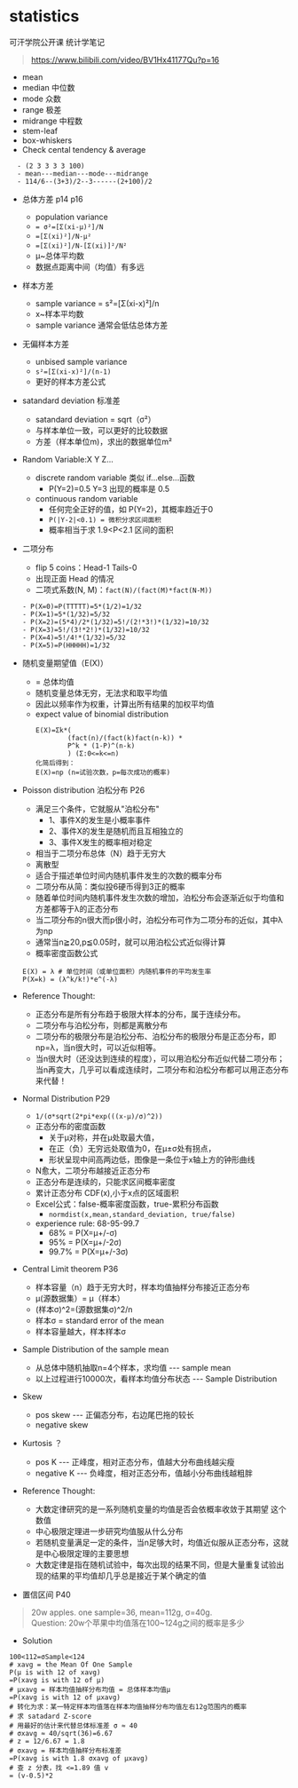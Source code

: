 # statistics
可汗学院公开课 统计学笔记
>https://www.bilibili.com/video/BV1Hx41177Qu?p=16

- mean
- median 中位数
- mode   众数
- range  极差
- midrange 中程数
- stem-leaf
- box-whiskers
- Check cental tendency & average
```
  - (2 3 3 3 3 100)
  - mean---median---mode---midrange 
  - 114/6--(3+3)/2--3------(2+100)/2
```

- 总体方差 p14 p16
  - population variance 
  - `= σ²=[Σ(xi-μ)²]/N`
  - `=[Σ(xi)²]/N-μ² ` 
  - `=[Σ(xi)²]/N-[Σ(xi)]²/N²` 
  - μ~总体平均数
  - 数据点距离中间（均值）有多远
 
- 样本方差  
  - sample variance = s²=[Σ(xi-x)²]/n   
  - x~样本平均数
  - sample variance 通常会低估总体方差
 
- 无偏样本方差 
  - unbised sample variance
  - `s²=[Σ(xi-x)²]/(n-1)`
  - 更好的样本方差公式

- satandard deviation 标准差
  - satandard deviation = sqrt（σ²）
  - 与样本单位一致，可以更好的比较数据
  - 方差（样本单位m)，求出的数据单位m²

- Random Variable:X Y Z...
  - discrete random variable 类似 if...else...函数
    - P(Y=2)=0.5 Y=3 出现的概率是 0.5
  - continuous random variable 
    - 任何完全正好的值，如 P(Y=2)，其概率趋近于0
    - `P(|Y-2|<0.1) = 微积分求区间面积`
    - 概率相当于求 1.9<P<2.1 区间的面积

- 二项分布
  - flip 5 coins：Head-1 Tails-0
  - 出现正面 Head 的情况
  - 二项式系数(N, M)：`fact(N)/(fact(M)*fact(N-M))`
  ```
  - P(X=0)=P(TTTTT)=5*(1/2)=1/32
  - P(X=1)=5*(1/32)=5/32
  - P(X=2)=(5*4)/2*(1/32)=5!/(2!*3!)*(1/32)=10/32
  - P(X=3)=5!/(3!*2!)*(1/32)=10/32
  - P(X=4)=5!/4!*(1/32)=5/32
  - P(X=5)=P(HHHHH)=1/32
  ```
 
 - 随机变量期望值（E(X)）
   - = 总体均值
   - 随机变量总体无穷，无法求和取平均值
   - 因此以频率作为权重，计算出所有结果的加权平均值
   - expect value of binomial distribution
     ```
     E(X)=Σk*(
             (fact(n)/(fact(k)fact(n-k)) * 
             P^k * (1-P)^(n-k)
             ) (Σ:0<=k<=n)
     化简后得到：
     E(X)=np (n=试验次数，p=每次成功的概率)
     ```

- Poisson distribution 泊松分布 P26
  - 满足三个条件，它就服从"泊松分布"
    - 1、事件X的发生是小概率事件
    - 2、事件X的发生是随机而且互相独立的
    - 3、事件X发生的概率相对稳定
  - 相当于二项分布总体（N）趋于无穷大 
  - 离散型
  - 适合于描述单位时间内随机事件发生的次数的概率分布
  - 二项分布从简：类似投6硬币得到3正的概率
  - 随着单位时间内随机事件发生次数的增加，泊松分布会逐渐近似于均值和方差都等于λ的正态分布
  - 当二项分布的n很大而p很小时，泊松分布可作为二项分布的近似，其中λ为np
  - 通常当n≧20,p≦0.05时，就可以用泊松公式近似得计算
  - 概率密度函数公式
  ```
  E(X) = λ # 单位时间（或单位面积）内随机事件的平均发生率
  P(X=k) = (λ^k/k!)*e^(-λ)
  ```
- Reference Thought:
  - 正态分布是所有分布趋于极限大样本的分布，属于连续分布。
  - 二项分布与泊松分布，则都是离散分布
  - 二项分布的极限分布是泊松分布、泊松分布的极限分布是正态分布，即np=λ，当n很大时，可以近似相等。
  - 当n很大时（还没达到连续的程度），可以用泊松分布近似代替二项分布；当n再变大，几乎可以看成连续时，二项分布和泊松分布都可以用正态分布来代替！


- Normal Distribution P29
  - `1/(σ*sqrt(2*pi*exp(((x-μ)/σ)^2))`
  - 正态分布的密度函数
    - 关于μ对称，并在μ处取最大值，
    - 在正（负）无穷远处取值为0，在μ±σ处有拐点，
    - 形状呈现中间高两边低，图像是一条位于x轴上方的钟形曲线
  - N愈大，二项分布越接近正态分布
  - 正态分布是连续的，只能求区间概率密度
  - 累计正态分布 CDF(x),小于x点的区域面积
  - Excel公式：false-概率密度函数，true-累积分布函数
    - `normdist(x,mean,standard_deviation, true/false)`
  - experience rule: 68-95-99.7
    - 68% = P(X=μ+/-σ)
    - 95% = P(X=μ+/-2σ)
    - 99.7% = P(X=μ+/-3σ)

- Central Limit theorem P36
  - 样本容量（n）趋于无穷大时，样本均值抽样分布接近正态分布
  - μ(源数据集）= μ（样本）
  - (样本σ)^2=(源数据集σ)^2/n
  - 样本σ = standard error of the mean
  - 样本容量越大，样本样本σ
- Sample Distribution of the sample mean
  - 从总体中随机抽取n=4个样本，求均值 --- sample mean
  - 以上过程进行10000次，看样本均值分布状态 --- Sample Distribution
- Skew 
  - pos skew --- 正偏态分布，右边尾巴拖的较长
  - negative skew
- Kurtosis ？
  - pos K --- 正峰度，相对正态分布，值越大分布曲线越尖瘦
  - negative K --- 负峰度，相对正态分布，值越小分布曲线越粗胖

- Reference Thought:
  - 大数定律研究的是一系列随机变量的均值是否会依概率收敛于其期望 这个数值
  - 中心极限定理进一步研究均值服从什么分布
  - 若随机变量满足一定的条件，当n足够大时，均值近似服从正态分布，这就是中心极限定理的主要思想
  - 大数定律是指在随机试验中，每次出现的结果不同，但是大量重复试验出现的结果的平均值却几乎总是接近于某个确定的值
  
- 置信区间 P40
> 20w apples. one sample=36, mean=112g, σ=40g. <br>
> Question: 20w个苹果中均值落在100~124g之间的概率是多少
- Solution
```
100<112=σSample<124
# xavg = the Mean Of One Sample
P(μ is with 12 of xavg) 
=P(xavg is with 12 of μ)
# μxavg = 样本均值抽样分布均值 = 总体样本均值μ
=P(xavg is with 12 of μxavg)
# 转化为求：某一特定样本均值落在样本均值抽样分布均值左右12g范围内的概率
# 求 satadard Z-score
# 用最好的估计来代替总体标准差 σ ≈ 40
# σxavg ≈ 40/sqrt(36)=6.67
# z = 12/6.67 = 1.8
# σxavg = 样本均值抽样分布标准差
=P(xavg is with 1.8 σxavg of μxavg)
# 查 z 分表，找 <=1.89 值 v
= (v-0.5)*2
```
